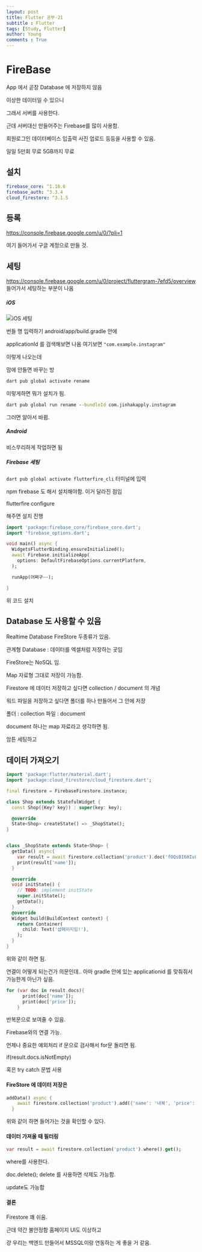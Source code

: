 ```yaml
---
layout: post
title: Flutter 공부-21
subtitle : Flutter
tags: [Study, Flutter]
author: Young
comments : True
---
```

# FireBase

App 에서 곧장 Database 에 저장하지 않음

이상한 데이터일 수 있으니

그래서 서버를 사용한다.

근데 서버대신 만들어주는 Firebase를 많이 사용함.


회원로그인
데이터베이스 입출력
사진 업로드 등등을 사용할 수 있음.

일일 5만회 무료
5GB까지 무료


## 설치

```yml
firebase_core: ^1.10.6
firebase_auth: ^3.3.4
cloud_firestore: ^3.1.5
```

## 등록
https://console.firebase.google.com/u/0/?pli=1

여기 들어가서 구글 계정으로 만들 것.

## 세팅
https://console.firebase.google.com/u/0/project/fluttergram-7efd5/overview
들어가서 세팅하는 부분이 나옴

##### iOS 
![iOS 세팅](1.png)

번들 명 입력하기 
android/app/build.gradle 
안에 

applicationId 를 검색해보면 나옴
여기보면 
```"com.example.instagram"```

이렇게 나오는데

맘에 안들면 바꾸는 방
```bat
dart pub global activate rename

```

이렇게하면 뭐가 설치가 됨.
```bat
dart pub global run rename --bundleId com.jinhakapply.instagram

```

그러면 알아서 바뀜.


##### Android
비스무리하게 작업하면 됨


##### Firebase 세팅
```dart pub global activate flutterfire_cli```
터미널에 입력

npm firebase 도 해서 설치해야함. 이거 달라진 점임

flutterfire configure

해주면 설치 진행 

```dart
import 'package:firebase_core/firebase_core.dart';
import 'firebase_options.dart';

void main() async {
  WidgetsFlutterBinding.ensureInitialized();
  await Firebase.initializeApp(
    options: DefaultFirebaseOptions.currentPlatform,
  );

  runApp(어쩌구~~);

} 
```
위 코드 설치 



## Database 도 사용할 수 있음

Realtime Database
FireStore 두종류가 있음.

관계형 Database : 데이터를 엑셀처럼 저장하는 곳임

FireStore는 NoSQL 임.

Map 자료형 그대로 저장이 가능함.


Firestore 에 데이터 저장하고 싶다면 
collection / document 의 개념

워드 파일을 저장하고 싶다면
폴더를 하나 만들어서 그 안에 저장

폴더 : collection
파일 : document

document 하나는 map 자료라고 생각하면 됨.

암튼 세팅하고

## 데이터 가져오기

```dart
import 'package:flutter/material.dart';
import 'package:cloud_firestore/cloud_firestore.dart';

final firestore = FirebaseFirestore.instance;

class Shop extends StatefulWidget {
  const Shop({Key? key}) : super(key: key);

  @override
  State<Shop> createState() => _ShopState();
}


class _ShopState extends State<Shop> {
  getData() async{
    var result = await firestore.collection('product').doc('fOQsBI6HIv8PG72Sj8XA').get();
    print(result['name']);
  }

  @override
  void initState() {
    // TODO: implement initState
    super.initState();
    getData();
  }
  @override
  Widget build(BuildContext context) {
    return Container(
      child: Text('샵페이지임!'),
    );
  }
}

```

위와 같이 하면 됨.

연결이 어떻게 되는건가 의문인데..
아마 gradle 안에 있는 
applicationid 를 맞춰줘서 가능한게 아닌가 싶음.


```dart
for (var doc in result.docs){
      print(doc['name']);
      print(doc['price']);
    }
```

반복문으로 보여줄 수 있음.

Firebase와의 연결 가능.


언제나 중요한 예외처리
if 문으로 검사해서 for문 돌리면 됨.

if(result.docs.isNotEmpty)

혹은 try catch 문법 사용

#### FireStore 에 데이터 저장은
```dart
addData() async {
    await firestore.collection('product').add({'name': '내복', 'price': '5000'});
  }
```

위와 같이 하면 들어가는 것을 확인할 수 있다.

#### 데이터 가져올 때 필터링
```dart
var result = await firestore.collection('product').where().get();

```

where를 사용한다.

doc.delete();
delete 를 사용하면 삭제도 가능함.

update도 가능함

#### 결론
Firestore 꽤 쉬움.

근데 약간 불안정함 홈페이지 UI도 이상하고

걍 우리는 백엔드 만들어서 MSSQL이랑 연동하는 게 좋을 거 같음.

